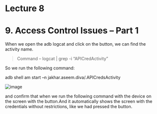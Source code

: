 # Lecture 8

# 9. Access Control Issues – Part 1

When we open the adb logcat and click on the button, we can find the activity name. 

> Command – logcat | grep -i “APICredActivity”
 
So we run the following command:

adb shell am start –n jakhar.aseem.diva/.APICredsActivity

![image](https://github.com/jayshah17/Secure-System-Engineering-/assets/76842630/b47eb10a-fa16-4617-be0a-eda40d5a5f6f)

and confirm that when we run the following command with the device on the screen with the button.And it automatically shows the screen with the credentials without restrictions, like we had pressed the button.
